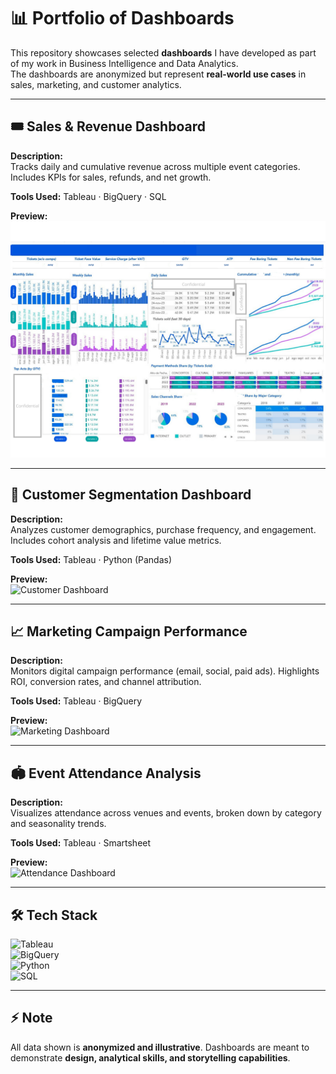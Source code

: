 # 📊 Portfolio of Dashboards

This repository showcases selected **dashboards** I have developed as part of my work in Business Intelligence and Data Analytics.  
The dashboards are anonymized but represent **real-world use cases** in sales, marketing, and customer analytics.  

---

## 🎟️ Sales & Revenue Dashboard
**Description:**  
Tracks daily and cumulative revenue across multiple event categories. Includes KPIs for sales, refunds, and net growth.  

**Tools Used:** Tableau · BigQuery · SQL  

**Preview:**  
![Sales Dashboard](./Dashboard_Sales_tickets.png)  

---

## 👥 Customer Segmentation Dashboard
**Description:**  
Analyzes customer demographics, purchase frequency, and engagement. Includes cohort analysis and lifetime value metrics.  

**Tools Used:** Tableau · Python (Pandas)  

**Preview:**  
![Customer Dashboard](./images/customer_segmentation.png)  

---

## 📈 Marketing Campaign Performance
**Description:**  
Monitors digital campaign performance (email, social, paid ads). Highlights ROI, conversion rates, and channel attribution.  

**Tools Used:** Tableau · BigQuery  

**Preview:**  
![Marketing Dashboard](./images/marketing_campaign.png)  

---

## 🏟️ Event Attendance Analysis
**Description:**  
Visualizes attendance across venues and events, broken down by category and seasonality trends.  

**Tools Used:** Tableau · Smartsheet  

**Preview:**  
![Attendance Dashboard](./images/attendance_dashboard.png)  

---

## 🛠️ Tech Stack
![Tableau](https://img.shields.io/badge/Tableau-E97627?logo=tableau&logoColor=white)  
![BigQuery](https://img.shields.io/badge/BigQuery-4285F4?logo=google-cloud&logoColor=white)  
![Python](https://img.shields.io/badge/Python-3776AB?logo=python&logoColor=white)  
![SQL](https://img.shields.io/badge/SQL-336791?logo=postgresql&logoColor=white)  

---

## ⚡ Note
All data shown is **anonymized and illustrative**. Dashboards are meant to demonstrate **design, analytical skills, and storytelling capabilities**.
